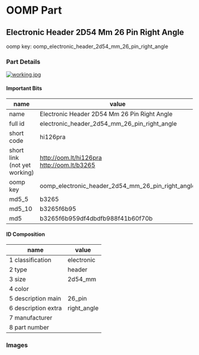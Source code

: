 # OOMP Part  
## Electronic Header 2D54 Mm 26 Pin Right Angle  
  
oomp key: oomp_electronic_header_2d54_mm_26_pin_right_angle  
  
### Part Details  
  
[![working.jpg](working_600.jpg)](working.jpg)  
  
#### Important Bits  
| name | value | 
| --- | --- | 
| name | Electronic Header 2D54 Mm 26 Pin Right Angle | 
| full id | electronic_header_2d54_mm_26_pin_right_angle | 
| short code | hi126pra | 
| short link<br>(not yet working) | http://oom.lt/hi126pra<br>http://oom.lt/b3265 | 
| oomp key | oomp_electronic_header_2d54_mm_26_pin_right_angle | 
| md5_5 | b3265 | 
| md5_10 | b3265f6b95 | 
| md5 | b3265f6b959df4dbdfb988f41b60f70b | 
#### ID Composition  
| name | value | 
| --- | --- | 
| 1 classification | electronic | 
| 2 type | header | 
| 3 size | 2d54_mm | 
| 4 color |  | 
| 5 description main | 26_pin | 
| 6 description extra | right_angle | 
| 7 manufacturer |  | 
| 8 part number |  | 
### Images  
